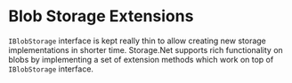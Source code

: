 # Blob Storage Extensions

`IBlobStorage` interface is kept really thin to allow creating new storage implementations in shorter time. Storage.Net supports rich functionality on blobs by implementing a set of extension methods which work on top of `IBlobStorage` interface.